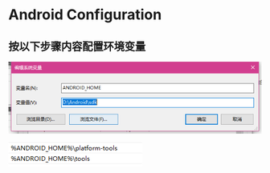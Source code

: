# Android Configuration

## 按以下步骤内容配置环境变量
![Alt text](/images/SystemVariab.png)

![](/images/Path.png)
